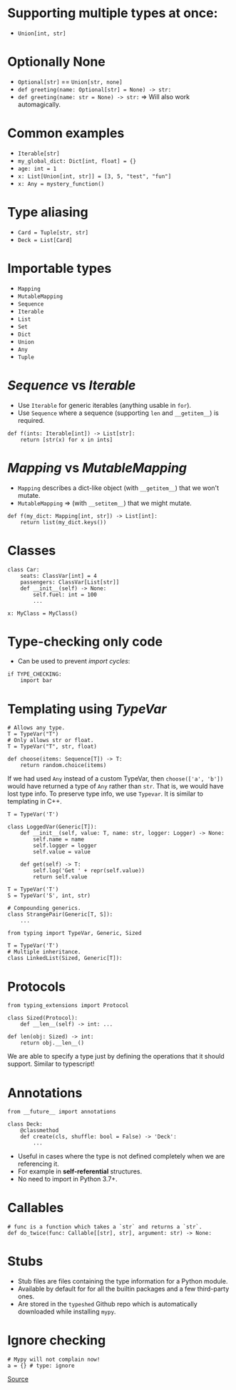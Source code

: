 # Supporting multiple types at once:
 - `Union[int, str]`

# Optionally None
 - `Optional[str]` == `Union[str, none]`
 - `def greeting(name: Optional[str] = None) -> str:`
 - `def greeting(name: str = None) -> str:` => Will also work automagically.

# Common examples
 - `Iterable[str]`
 - `my_global_dict: Dict[int, float] = {}`
 - `age: int = 1`
 - `x: List[Union[int, str]] = [3, 5, "test", "fun"]`
 - `x: Any = mystery_function()`

# Type aliasing
 - `Card = Tuple[str, str]`
 - `Deck = List[Card]`

# Importable types
 - `Mapping`
 - `MutableMapping`
 - `Sequence`
 - `Iterable`
 - `List`
 - `Set`
 - `Dict`
 - `Union`
 - `Any`
 - `Tuple`

# *Sequence* vs *Iterable*
 - Use `Iterable` for generic iterables (anything usable in `for`).
 - Use `Sequence` where a sequence (supporting `len` and `__getitem__`) is required.
```
def f(ints: Iterable[int]) -> List[str]:
    return [str(x) for x in ints]
```

# *Mapping* vs *MutableMapping*
 - `Mapping` describes a dict-like object (with `__getitem__`) that we won't mutate.
 - `MutableMapping` => (with `__setitem__`) that we might mutate.
```
def f(my_dict: Mapping[int, str]) -> List[int]:
    return list(my_dict.keys())
```

# Classes
```
class Car:
    seats: ClassVar[int] = 4
    passengers: ClassVar[List[str]]
    def __init__(self) -> None:
        self.fuel: int = 100
        ...

x: MyClass = MyClass()
```

# Type-checking only code
 - Can be used to prevent *import cycles*:
```
if TYPE_CHECKING:
    import bar
```

# Templating using *TypeVar*
```
# Allows any type.
T = TypeVar("T")
# Only allows str or float.
T = TypeVar("T", str, float)

def choose(items: Sequence[T]) -> T:
    return random.choice(items)
```

If we had used `Any` instead of a custom TypeVar, then `choose(['a', 'b'])` would have returned a type of `Any` rather than `str`. That is, we would have lost type info.
To preserve type info, we use `Typevar`. It is similar to templating in C++.

```
T = TypeVar('T')

class LoggedVar(Generic[T]):
    def __init__(self, value: T, name: str, logger: Logger) -> None:
        self.name = name
        self.logger = logger
        self.value = value

    def get(self) -> T:
        self.log('Get ' + repr(self.value))
        return self.value
```

```
T = TypeVar('T')
S = TypeVar('S', int, str)

# Compounding generics.
class StrangePair(Generic[T, S]):
    ...
```

```
from typing import TypeVar, Generic, Sized

T = TypeVar('T')
# Multiple inheritance.
class LinkedList(Sized, Generic[T]):
```

# Protocols
```
from typing_extensions import Protocol

class Sized(Protocol):
    def __len__(self) -> int: ...

def len(obj: Sized) -> int:
    return obj.__len__()
```
We are able to specify a type just by defining the operations that it should support. Similar to typescript!

# Annotations
```
from __future__ import annotations

class Deck:
    @classmethod
    def create(cls, shuffle: bool = False) -> 'Deck':
        ...
```
 - Useful in cases where the type is not defined completely when we are referencing it.
 - For example in **self-referential** structures.
 - No need to import in Python 3.7+.

# Callables
```
# func is a function which takes a `str` and returns a `str`.
def do_twice(func: Callable[[str], str], argument: str) -> None:
```

# Stubs
 - Stub files are files containing the type information for a Python module.
 - Available by default for for all the builtin packages and a few third-party ones.
 - Are stored in the `typeshed` Github repo which is automatically downloaded while installing `mypy`.

# Ignore checking
```
# Mypy will not complain now!
a = {} # type: ignore
```
[Source](https://realpython.com/python-type-checking/)
